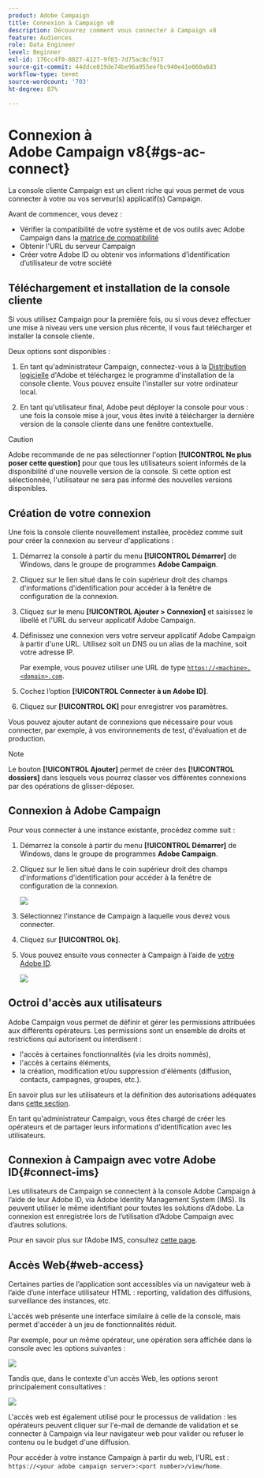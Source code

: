 ```yaml
---
product: Adobe Campaign
title: Connexion à Campaign v8
description: Découvrez comment vous connecter à Campaign v8
feature: Audiences
role: Data Engineer
level: Beginner
exl-id: 176cc4f0-8827-4127-9f03-7d75ac8cf917
source-git-commit: 44ddce019de74be96a955eefbc940e41e060a6d3
workflow-type: tm+mt
source-wordcount: '703'
ht-degree: 87%

---
```


# Connexion à Adobe Campaign v8{#gs-ac-connect}

La console cliente Campaign est un client riche qui vous permet de vous connecter à votre ou vos serveur(s) applicatif(s) Campaign.

Avant de commencer, vous devez :

* Vérifier la compatibilité de votre système et de vos outils avec Adobe Campaign dans la [matrice de compatibilité](compatibility-matrix.md)
* Obtenir l&#39;URL du serveur Campaign
* Créer votre Adobe ID ou obtenir vos informations d’identification d’utilisateur de votre société

## Téléchargement et installation de la console cliente

Si vous utilisez Campaign pour la première fois, ou si vous devez effectuer une mise à niveau vers une version plus récente, il vous faut télécharger et installer la console cliente.

Deux options sont disponibles :

1. En tant qu&#39;administrateur Campaign, connectez-vous à la [Distribution logicielle](https://experience.adobe.com/#/downloads/content/software-distribution/en/campaign.html) d&#39;Adobe et téléchargez le programme d&#39;installation de la console cliente. Vous pouvez ensuite l&#39;installer sur votre ordinateur local.

1. En tant qu&#39;utilisateur final, Adobe peut déployer la console pour vous : une fois la console mise à jour, vous êtes invité à télécharger la dernière version de la console cliente dans une fenêtre contextuelle.

>[!CAUTION]
>
>Adobe recommande de ne pas sélectionner l&#39;option **[!UICONTROL Ne plus poser cette question]** pour que tous les utilisateurs soient informés de la disponibilité d&#39;une nouvelle version de la console.  Si cette option est sélectionnée, l&#39;utilisateur ne sera pas informé des nouvelles versions disponibles.

## Création de votre connexion

Une fois la console cliente nouvellement installée, procédez comme suit pour créer la connexion au serveur d&#39;applications :

1. Démarrez la console à partir du menu **[!UICONTROL Démarrer]** de Windows, dans le groupe de programmes **Adobe Campaign**.

1. Cliquez sur le lien situé dans le coin supérieur droit des champs d&#39;informations d&#39;identification pour accéder à la fenêtre de configuration de la connexion.

1. Cliquez sur le menu **[!UICONTROL Ajouter > Connexion]** et saisissez le libellé et l&#39;URL du serveur applicatif Adobe Campaign.

1. Définissez une connexion vers votre serveur applicatif Adobe Campaign à partir d&#39;une URL. Utilisez soit un DNS ou un alias de la machine, soit votre adresse IP.

   Par exemple, vous pouvez utiliser une URL de type [`https://<machine>.<domain>.com`](https://myserver.adobe.com).

1. Cochez l’option **[!UICONTROL Connecter à un Adobe ID]**.

1. Cliquez sur **[!UICONTROL OK]** pour enregistrer vos paramètres.

Vous pouvez ajouter autant de connexions que nécessaire pour vous connecter, par exemple, à vos environnements de test, d&#39;évaluation et de production.

>[!NOTE]
>
>Le bouton **[!UICONTROL Ajouter]** permet de créer des **[!UICONTROL dossiers]** dans lesquels vous pourrez classer vos différentes connexions par des opérations de glisser-déposer.

## Connexion à Adobe Campaign

Pour vous connecter à une instance existante, procédez comme suit :

1. Démarrez la console à partir du menu **[!UICONTROL Démarrer]** de Windows, dans le groupe de programmes **Adobe Campaign**.

1. Cliquez sur le lien situé dans le coin supérieur droit des champs d&#39;informations d&#39;identification pour accéder à la fenêtre de configuration de la connexion.

   ![](assets/connectToCampaign.png)

1. Sélectionnez l&#39;instance de Campaign à laquelle vous devez vous connecter.

1. Cliquez sur **[!UICONTROL Ok]**.

1. Vous pouvez ensuite vous connecter à Campaign à l’aide de [votre Adobe ID](#connect-ims).

   ![](assets/adobeID.png)

## Octroi d&#39;accès aux utilisateurs

Adobe Campaign vous permet de définir et gérer les permissions attribuées aux différents opérateurs. Les permissions sont un ensemble de droits et restrictions qui autorisent ou interdisent :

* l&#39;accès à certaines fonctionnalités (via les droits nommés),
* l&#39;accès à certains éléments,
* la création, modification et/ou suppression d&#39;éléments (diffusion, contacts, campagnes, groupes, etc.).

En savoir plus sur les utilisateurs et la définition des autorisations adéquates dans [cette section](permissions.md).

En tant qu&#39;administrateur Campaign, vous êtes chargé de créer les opérateurs et de partager leurs informations d&#39;identification avec les utilisateurs.

## Connexion à Campaign avec votre Adobe ID{#connect-ims}

Les utilisateurs de Campaign se connectent à la console Adobe Campaign à l’aide de leur Adobe ID, via Adobe Identity Management System (IMS). Ils peuvent utiliser le même identifiant pour toutes les solutions d’Adobe. La connexion est enregistrée lors de l’utilisation d’Adobe Campaign avec d’autres solutions.

Pour en savoir plus sur l’Adobe IMS, consultez [cette page](https://helpx.adobe.com/fr/enterprise/using/identity.html).

## Accès Web{#web-access}

Certaines parties de l’application sont accessibles via un navigateur web à l’aide d’une interface utilisateur HTML : reporting, validation des diffusions, surveillance des instances, etc.

L&#39;accès web présente une interface similaire à celle de la console, mais permet d&#39;accéder à un jeu de fonctionnalités réduit.

Par exemple, pour un même opérateur, une opération sera affichée dans la console avec les options suivantes :

![](assets/campaign-from-console.png)

Tandis que, dans le contexte d&#39;un accès Web, les options seront principalement consultatives :

![](assets/campaign-from-web.png)

L&#39;accès web est également utilisé pour le processus de validation : les opérateurs peuvent cliquer sur l&#39;e-mail de demande de validation et se connecter à Campaign via leur navigateur web pour valider ou refuser le contenu ou le budget d&#39;une diffusion.

Pour accéder à votre instance Campaign à partir du web, l&#39;URL est :  `https://<your adobe campaign server>:<port number>/view/home`.
